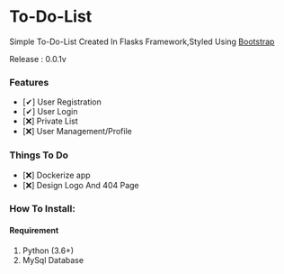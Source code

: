 # To-Do-List

Simple To-Do-List Created In Flasks Framework,Styled Using [Bootstrap](https://getbootstrap.com)

Release : 0.0.1v

### Features 

- [✔] User Registration
- [✔] User Login
- [❌] Private List
- [❌] User Management/Profile

### Things To Do

- [❌] Dockerize app
- [❌] Design Logo And 404 Page

### How To Install:

#### Requirement
1. Python (3.6+)
2. MySql Database
